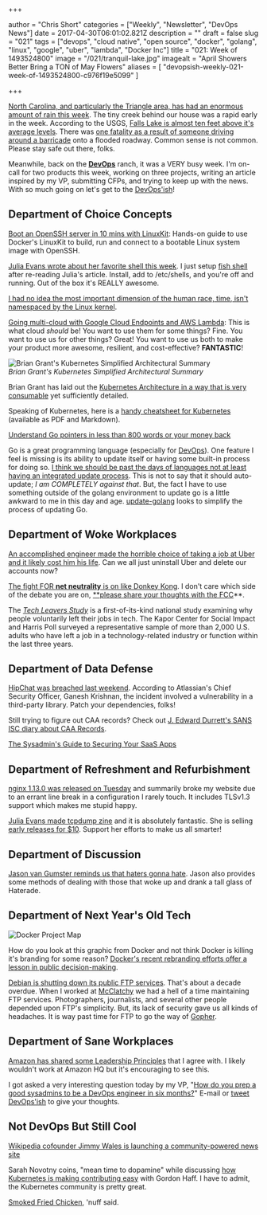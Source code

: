 +++

author = "Chris Short"
categories = ["Weekly", "Newsletter", "DevOps News"]
date = 2017-04-30T06:01:02.821Z
description = ""
draft = false
slug = "021"
tags = ["devops", "cloud native", "open source", "docker", "golang", "linux", "google", "uber", "lambda", "Docker Inc"]
title = "021: Week of 1493524800"
image = "/021/tranquil-lake.jpg"
imagealt = "April Showers Better Bring a TON of May Flowers"
aliases = [
    "devopsish-weekly-021-week-of-1493524800-c976f19e5099"
]

+++

[North Carolina, and particularly the Triangle area, has had an enormous amount of rain this week](http://www.cnn.com/2017/04/25/us/north-carolina-flooding/). The tiny creek behind our house was a rapid early in the week. According to the USGS, [Falls Lake is almost ten feet above it's average levels](https://waterdata.usgs.gov/nc/nwis/uv?cb_00065=on&format=gif_stats&site_no=02087182&period=&begin_date=2017-04-22&end_date=2017-04-29). There was [one fatality as a result of someone driving around a barricade](https://governor.nc.gov/news/governor-cooper-urges-caution-flooding-continues-threaten-eastern-nc-communities) onto a flooded roadway. Common sense is not common. Please stay safe out there, folks.

Meanwhile, back on the [**DevOps**](https://devopsish.com/) ranch, it was a VERY busy week. I'm on-call for two products this week, working on three projects, writing an article inspired by my VP, submitting CFPs, and trying to keep up with the news. With so much going on let's get to the [DevOps'ish](https://devopsish.com/)!

## Department of Choice Concepts

[Boot an OpenSSH server in 10 mins with LinuxKit](http://blog.alexellis.io/boot-linuxkit-in-10-mins/): Hands-on guide to use Docker's LinuxKit to build, run and connect to a bootable Linux system image with OpenSSH.

[Julia Evans wrote about her favorite shell this week](https://jvns.ca/blog/2017/04/23/the-fish-shell-is-awesome/). I just setup [fish shell](https://fishshell.com/) after re-reading Julia's article. Install, add to /etc/shells, and you're off and running. Out of the box it's REALLY awesome.

[I had no idea the most important dimension of the human race, time, isn't namespaced by the Linux kernel](https://blog.jessfraz.com/post/two-objects-not-namespaced-linux-kernel/).

[Going multi-cloud with Google Cloud Endpoints and AWS Lambda](https://cloudplatform.googleblog.com/2017/04/going-multi-cloud-with-Google-Cloud-Endpoints-and-AWS-Lambda.html): This is what cloud *should* be! You want to use them for some things? Fine. You want to use us for other things? Great! You want to use us both to make your product more awesome, resilient, and cost-effective? **FANTASTIC**!

![Brian Grant's Kubernetes Simplified Architectural Summary](/021/kubernetes-simplified-architecture.png)  
*Brian Grant's Kubernetes Simplified Architectural Summary*

Brian Grant has laid out the [Kubernetes Architecture in a way that is very consumable](https://groups.google.com/forum/#!topic/kubernetes-dev/yXMjoMAZRN4) yet sufficiently detailed.

Speaking of Kubernetes, here is a [handy cheatsheet for Kubernetes](https://sematext.com/kubernetes/cheatsheet/) (available as PDF and Markdown).

[Understand Go pointers in less than 800 words or your money back](https://dave.cheney.net/2017/04/26/understand-go-pointers-in-less-than-800-words-or-your-money-back)

Go is a great programming language (especially for [DevOps](https://devopsish.com/)). One feature I feel is missing is its ability to update itself or having some built-in process for doing so. [I think we should be past the days of languages not at least having an integrated update process](https://groups.google.com/forum/#!topic/golang-devexp/-ejglEViXN0). This is not to say that it should auto-update; *I am COMPLETELY against that*. But, the fact I have to use something outside of the golang environment to update go is a little awkward to me in this day and age. [update-golang](https://github.com/udhos/update-golang) looks to simplify the process of updating Go.

## Department of Woke Workplaces

[An accomplished engineer made the horrible choice of taking a job at Uber and it likely cost him his life](http://www.sfchronicle.com/business/article/Suicide-of-an-Uber-engineer-widow-blames-job-11095807.php). Can we all just uninstall Uber and delete our accounts now?

[The fight FOR **net neutrality** is on like Donkey Kong](http://www.theverge.com/2017/4/26/15439622/fcc-net-neutrality-internet-freedom-isp-ajit-pai). I don't care which side of the debate you are on, [**please share your thoughts with the FCC](https://www.fcc.gov/ecfs/search/filings?proceedings_name=17-108)**.

The [*Tech Leavers Study*](http://www.kaporcenter.org/tech-leavers/) is a first-of-its-kind national study examining why people voluntarily left their jobs in tech. The Kapor Center for Social Impact and Harris Poll surveyed a representative sample of more than 2,000 U.S. adults who have left a job in a technology-related industry or function within the last three years.

## Department of Data Defense

[HipChat was breached last weekend](https://blog.hipchat.com/2017/04/24/hipchat-security-notice/). According to Atlassian's Chief Security Officer, Ganesh Krishnan, the incident involved a vulnerability in a third-party library. Patch your dependencies, folks!

Still trying to figure out CAA records? Check out [J. Edward Durrett's SANS ISC diary about CAA Records](https://isc.sans.edu/forums/diary/CAA+Records+and+Certificate+Issuance/22342/).

[The Sysadmin's Guide to Securing Your SaaS Apps](http://www.circleid.com/posts/20170426_the_sysadmins_guide_to_securing_your_saas_apps/)

## Department of Refreshment and Refurbishment

[nginx 1.13.0 was released on Tuesday](http://mailman.nginx.org/pipermail/nginx-announce/2017/000195.html) and summarily broke my website due to an errant line break in a configuration I rarely touch. It includes TLSv1.3 support which makes me stupid happy.

[Julia Evans made tcpdump zine](https://twitter.com/b0rk/status/858077003244855298) and it is absolutely fantastic. She is selling [early releases for $10](https://gumroad.com/l/LcKLx). Support her efforts to make us all smarter!

## Department of Discussion

[Jason van Gumster reminds us that haters gonna hate](https://opensource.com/article/17/4/haters-gonna-hate). Jason also provides some methods of dealing with those that woke up and drank a tall glass of Haterade.

## Department of Next Year's Old Tech

![Docker Project Map](/021/docker-project-map.jpg)

How do you look at this graphic from Docker and not think Docker is killing it's branding for some reason? [Docker's recent rebranding efforts offer a lesson in public decision-making](https://opensource.com/open-organization/17/4/how-branding-decisions-open).

[Debian is shutting down its public FTP services](https://www.debian.org/News/2017/20170425). That's about a decade overdue. When I worked at [McClatchy](http://www.mcclatchy.com/) we had a hell of a time maintaining FTP services. Photographers, journalists, and several other people depended upon FTP's simplicity. But, its lack of security gave us all kinds of headaches. It is way past time for FTP to go the way of [Gopher](https://en.wikipedia.org/wiki/Gopher_(protocol)).

## Department of Sane Workplaces

[Amazon has shared some Leadership Principles](https://www.amazon.jobs/principles?&tag=rnwap-20) that I agree with. I likely wouldn't work at Amazon HQ but it's encouraging to see this.

I got asked a very interesting question today by my VP, "[How do you prep a good sysadmins to be a DevOps engineer in six months?](https://twitter.com/ChrisShort/status/857356577417949184)" E-mail or [tweet DevOps'ish](https://twitter.com/devopsish) to give your thoughts.

## Not DevOps But Still Cool

[Wikipedia cofounder Jimmy Wales is launching a community-powered news site](http://www.businessinsider.com/wikipedia-cofounder-jimmy-wales-wikitribune-community-powered-news-2017-4)

Sarah Novotny coins, "mean time to dopamine" while discussing [how Kubernetes is making contributing easy](https://opensource.com/article/17/4/podcast-kubernetes-sarah-novotny) with Gordon Haff. I have to admit, the Kubernetes community is pretty great.

[Smoked Fried Chicken](https://gist.github.com/bketelsen/3ebe4979e9ee563ed1a8c81435ddf767), 'nuff said.
